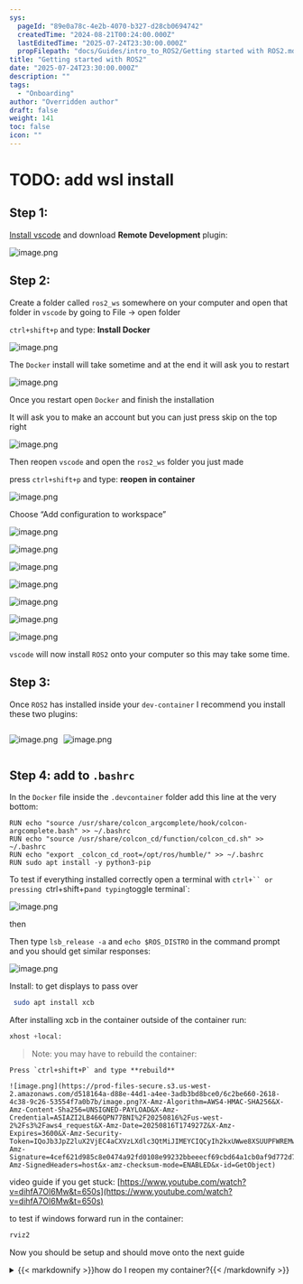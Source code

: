 ```yaml
---
sys:
  pageId: "89e0a78c-4e2b-4070-b327-d28cb0694742"
  createdTime: "2024-08-21T00:24:00.000Z"
  lastEditedTime: "2025-07-24T23:30:00.000Z"
  propFilepath: "docs/Guides/intro_to_ROS2/Getting started with ROS2.md"
title: "Getting started with ROS2"
date: "2025-07-24T23:30:00.000Z"
description: ""
tags:
  - "Onboarding"
author: "Overridden author"
draft: false
weight: 141
toc: false
icon: ""
---
```


# TODO: add wsl install

## Step 1:

[Install vscode](https://code.visualstudio.com/download) and download **Remote Development** plugin:

![image.png](https://prod-files-secure.s3.us-west-2.amazonaws.com/d518164a-d88e-44d1-a4ee-3adb3bd8bce0/efb52993-1881-4a40-b95e-6f020334f022/image.png?X-Amz-Algorithm=AWS4-HMAC-SHA256&X-Amz-Content-Sha256=UNSIGNED-PAYLOAD&X-Amz-Credential=ASIAZI2LB466XJ22VVFT%2F20250816%2Fus-west-2%2Fs3%2Faws4_request&X-Amz-Date=20250816T174924Z&X-Amz-Expires=3600&X-Amz-Security-Token=IQoJb3JpZ2luX2VjEC4aCXVzLXdlc3QtMiJIMEYCIQDl%2BsNARiVuVv6SMD7LIozxqFgdZ3ke9NBv1MTP3e%2FUxgIhAJop2gTTBmyibMK55CerQBt4t0yPMFFHY4HOH88YwZ%2BCKv8DCHcQABoMNjM3NDIzMTgzODA1IgyDWolRA9PdS9MuKKQq3APO61r%2F4mXlUVUVfgNO0bMCri1x0B6y2GCk5ya9jYTuY5rsRcVcOowHxJ41pOEasOhAOUshZ7a%2BcHmtErMYjmOxcjJns4II1C9EVlbR49ZxHA%2BbUFcX99yhIq%2Bxii22FWXTmnZ7yAUNhhIIVM6kDeByU%2Fh0fkYRkOR5keB8eMhE%2BXIBBmDQMgJXysY6hAiZj6xCRgNisR7R9YBaMPvhQNNKWJjU6jZhwrRxHXt3bDYklSyARQ99B3EGBjdcxz%2BQco0o%2BqpkcVS38nHgveolDVEgRZZEbcxcEjYqnDUYwnvV0cGelbIFxCkuOTxBwJvlRvmk3niGuw%2B9LtbHde50lSY5DSyUoy%2FL70w9ZiLv2dRUV89SWHetal9nhGRvGLm3MJPTJ9LYekt4j1zZXoYVuU0F51xCJK3DFtf3LF6lOuRNt%2FTzjXkntSMv9k9jqctYWAZb5i6b0Ai6%2ByQ%2ByP6ytioDYs6muhT5zJZXx7MzahuB7ZitKZLAi452316oA9ostB8yqMiknniSTcGymisTy4MYqyIxU0UiJ2ssgRTq74%2BIszS0tXmrvFUVwo9h1OeW6znNHSwyNFZAYHy0fSG6Cl5B96xzrYhFsin%2FI%2BJ9c3Ak7hftxmhKWRB9N8rg9zDulYLFBjqkARqd%2Fv5a9mVBBymAVltm4vYbzSEiWoKyiqlWuiM6rdwRyVcctVY8FWMPGGiV%2BnhA7ZuU1jOVJu9gmG2XIvGbC2W8yMjv1CdCUJlkfmT8PyfEcmt9hTW3qBEMdFTTGeRFEYydmqtqWtrnikWKbOt97V%2FyaY%2FjRi75gXnwkluH%2Bsof1ywtsvnsQbFt2NLtefKNDRfUITHJldfeLuTHj8ufLMbUfU2p&X-Amz-Signature=841d85687f4e855ebe5e29ca2a7d1621cff9e7d6bbc6a1e58214e846e1db0239&X-Amz-SignedHeaders=host&x-amz-checksum-mode=ENABLED&x-id=GetObject)

## Step 2:

Create a folder called `ros2_ws` somewhere on your computer and open that folder in `vscode` by going to File → open folder 

`ctrl+shift+p` and type: **Install Docker**

![image.png](https://prod-files-secure.s3.us-west-2.amazonaws.com/d518164a-d88e-44d1-a4ee-3adb3bd8bce0/2269dc0e-1cd5-47ff-bceb-c04ad9b2eab0/image.png?X-Amz-Algorithm=AWS4-HMAC-SHA256&X-Amz-Content-Sha256=UNSIGNED-PAYLOAD&X-Amz-Credential=ASIAZI2LB466XJ22VVFT%2F20250816%2Fus-west-2%2Fs3%2Faws4_request&X-Amz-Date=20250816T174924Z&X-Amz-Expires=3600&X-Amz-Security-Token=IQoJb3JpZ2luX2VjEC4aCXVzLXdlc3QtMiJIMEYCIQDl%2BsNARiVuVv6SMD7LIozxqFgdZ3ke9NBv1MTP3e%2FUxgIhAJop2gTTBmyibMK55CerQBt4t0yPMFFHY4HOH88YwZ%2BCKv8DCHcQABoMNjM3NDIzMTgzODA1IgyDWolRA9PdS9MuKKQq3APO61r%2F4mXlUVUVfgNO0bMCri1x0B6y2GCk5ya9jYTuY5rsRcVcOowHxJ41pOEasOhAOUshZ7a%2BcHmtErMYjmOxcjJns4II1C9EVlbR49ZxHA%2BbUFcX99yhIq%2Bxii22FWXTmnZ7yAUNhhIIVM6kDeByU%2Fh0fkYRkOR5keB8eMhE%2BXIBBmDQMgJXysY6hAiZj6xCRgNisR7R9YBaMPvhQNNKWJjU6jZhwrRxHXt3bDYklSyARQ99B3EGBjdcxz%2BQco0o%2BqpkcVS38nHgveolDVEgRZZEbcxcEjYqnDUYwnvV0cGelbIFxCkuOTxBwJvlRvmk3niGuw%2B9LtbHde50lSY5DSyUoy%2FL70w9ZiLv2dRUV89SWHetal9nhGRvGLm3MJPTJ9LYekt4j1zZXoYVuU0F51xCJK3DFtf3LF6lOuRNt%2FTzjXkntSMv9k9jqctYWAZb5i6b0Ai6%2ByQ%2ByP6ytioDYs6muhT5zJZXx7MzahuB7ZitKZLAi452316oA9ostB8yqMiknniSTcGymisTy4MYqyIxU0UiJ2ssgRTq74%2BIszS0tXmrvFUVwo9h1OeW6znNHSwyNFZAYHy0fSG6Cl5B96xzrYhFsin%2FI%2BJ9c3Ak7hftxmhKWRB9N8rg9zDulYLFBjqkARqd%2Fv5a9mVBBymAVltm4vYbzSEiWoKyiqlWuiM6rdwRyVcctVY8FWMPGGiV%2BnhA7ZuU1jOVJu9gmG2XIvGbC2W8yMjv1CdCUJlkfmT8PyfEcmt9hTW3qBEMdFTTGeRFEYydmqtqWtrnikWKbOt97V%2FyaY%2FjRi75gXnwkluH%2Bsof1ywtsvnsQbFt2NLtefKNDRfUITHJldfeLuTHj8ufLMbUfU2p&X-Amz-Signature=2a721aea8a38fd6b8530426b03eb0d3f0d43efa177abbcb097b8b57ed88389ea&X-Amz-SignedHeaders=host&x-amz-checksum-mode=ENABLED&x-id=GetObject)

The `Docker` install will take sometime and at the end it will ask you to restart

![image.png](https://prod-files-secure.s3.us-west-2.amazonaws.com/d518164a-d88e-44d1-a4ee-3adb3bd8bce0/ed233f78-be33-4b1f-b89c-9c346c0e961e/image.png?X-Amz-Algorithm=AWS4-HMAC-SHA256&X-Amz-Content-Sha256=UNSIGNED-PAYLOAD&X-Amz-Credential=ASIAZI2LB466XJ22VVFT%2F20250816%2Fus-west-2%2Fs3%2Faws4_request&X-Amz-Date=20250816T174924Z&X-Amz-Expires=3600&X-Amz-Security-Token=IQoJb3JpZ2luX2VjEC4aCXVzLXdlc3QtMiJIMEYCIQDl%2BsNARiVuVv6SMD7LIozxqFgdZ3ke9NBv1MTP3e%2FUxgIhAJop2gTTBmyibMK55CerQBt4t0yPMFFHY4HOH88YwZ%2BCKv8DCHcQABoMNjM3NDIzMTgzODA1IgyDWolRA9PdS9MuKKQq3APO61r%2F4mXlUVUVfgNO0bMCri1x0B6y2GCk5ya9jYTuY5rsRcVcOowHxJ41pOEasOhAOUshZ7a%2BcHmtErMYjmOxcjJns4II1C9EVlbR49ZxHA%2BbUFcX99yhIq%2Bxii22FWXTmnZ7yAUNhhIIVM6kDeByU%2Fh0fkYRkOR5keB8eMhE%2BXIBBmDQMgJXysY6hAiZj6xCRgNisR7R9YBaMPvhQNNKWJjU6jZhwrRxHXt3bDYklSyARQ99B3EGBjdcxz%2BQco0o%2BqpkcVS38nHgveolDVEgRZZEbcxcEjYqnDUYwnvV0cGelbIFxCkuOTxBwJvlRvmk3niGuw%2B9LtbHde50lSY5DSyUoy%2FL70w9ZiLv2dRUV89SWHetal9nhGRvGLm3MJPTJ9LYekt4j1zZXoYVuU0F51xCJK3DFtf3LF6lOuRNt%2FTzjXkntSMv9k9jqctYWAZb5i6b0Ai6%2ByQ%2ByP6ytioDYs6muhT5zJZXx7MzahuB7ZitKZLAi452316oA9ostB8yqMiknniSTcGymisTy4MYqyIxU0UiJ2ssgRTq74%2BIszS0tXmrvFUVwo9h1OeW6znNHSwyNFZAYHy0fSG6Cl5B96xzrYhFsin%2FI%2BJ9c3Ak7hftxmhKWRB9N8rg9zDulYLFBjqkARqd%2Fv5a9mVBBymAVltm4vYbzSEiWoKyiqlWuiM6rdwRyVcctVY8FWMPGGiV%2BnhA7ZuU1jOVJu9gmG2XIvGbC2W8yMjv1CdCUJlkfmT8PyfEcmt9hTW3qBEMdFTTGeRFEYydmqtqWtrnikWKbOt97V%2FyaY%2FjRi75gXnwkluH%2Bsof1ywtsvnsQbFt2NLtefKNDRfUITHJldfeLuTHj8ufLMbUfU2p&X-Amz-Signature=752697e1de15c1065f45323f1b377b1d71d7d58e6c35820871d69b4524fe4738&X-Amz-SignedHeaders=host&x-amz-checksum-mode=ENABLED&x-id=GetObject)

Once you restart open `Docker` and finish the installation

It will ask you to make an account but you can just press skip on the top right

![image.png](https://prod-files-secure.s3.us-west-2.amazonaws.com/d518164a-d88e-44d1-a4ee-3adb3bd8bce0/21010ad9-1659-4fd9-9f59-9932a09b2a3d/image.png?X-Amz-Algorithm=AWS4-HMAC-SHA256&X-Amz-Content-Sha256=UNSIGNED-PAYLOAD&X-Amz-Credential=ASIAZI2LB466XJ22VVFT%2F20250816%2Fus-west-2%2Fs3%2Faws4_request&X-Amz-Date=20250816T174924Z&X-Amz-Expires=3600&X-Amz-Security-Token=IQoJb3JpZ2luX2VjEC4aCXVzLXdlc3QtMiJIMEYCIQDl%2BsNARiVuVv6SMD7LIozxqFgdZ3ke9NBv1MTP3e%2FUxgIhAJop2gTTBmyibMK55CerQBt4t0yPMFFHY4HOH88YwZ%2BCKv8DCHcQABoMNjM3NDIzMTgzODA1IgyDWolRA9PdS9MuKKQq3APO61r%2F4mXlUVUVfgNO0bMCri1x0B6y2GCk5ya9jYTuY5rsRcVcOowHxJ41pOEasOhAOUshZ7a%2BcHmtErMYjmOxcjJns4II1C9EVlbR49ZxHA%2BbUFcX99yhIq%2Bxii22FWXTmnZ7yAUNhhIIVM6kDeByU%2Fh0fkYRkOR5keB8eMhE%2BXIBBmDQMgJXysY6hAiZj6xCRgNisR7R9YBaMPvhQNNKWJjU6jZhwrRxHXt3bDYklSyARQ99B3EGBjdcxz%2BQco0o%2BqpkcVS38nHgveolDVEgRZZEbcxcEjYqnDUYwnvV0cGelbIFxCkuOTxBwJvlRvmk3niGuw%2B9LtbHde50lSY5DSyUoy%2FL70w9ZiLv2dRUV89SWHetal9nhGRvGLm3MJPTJ9LYekt4j1zZXoYVuU0F51xCJK3DFtf3LF6lOuRNt%2FTzjXkntSMv9k9jqctYWAZb5i6b0Ai6%2ByQ%2ByP6ytioDYs6muhT5zJZXx7MzahuB7ZitKZLAi452316oA9ostB8yqMiknniSTcGymisTy4MYqyIxU0UiJ2ssgRTq74%2BIszS0tXmrvFUVwo9h1OeW6znNHSwyNFZAYHy0fSG6Cl5B96xzrYhFsin%2FI%2BJ9c3Ak7hftxmhKWRB9N8rg9zDulYLFBjqkARqd%2Fv5a9mVBBymAVltm4vYbzSEiWoKyiqlWuiM6rdwRyVcctVY8FWMPGGiV%2BnhA7ZuU1jOVJu9gmG2XIvGbC2W8yMjv1CdCUJlkfmT8PyfEcmt9hTW3qBEMdFTTGeRFEYydmqtqWtrnikWKbOt97V%2FyaY%2FjRi75gXnwkluH%2Bsof1ywtsvnsQbFt2NLtefKNDRfUITHJldfeLuTHj8ufLMbUfU2p&X-Amz-Signature=e879ed11b94fde2ab97662bb02e0bc08e8ff73e2ac113e0cfbedc8eaa7c11046&X-Amz-SignedHeaders=host&x-amz-checksum-mode=ENABLED&x-id=GetObject)

Then reopen `vscode` and open the `ros2_ws` folder you just made

press `ctrl+shift+p` and type: **reopen in container**

![image.png](https://prod-files-secure.s3.us-west-2.amazonaws.com/d518164a-d88e-44d1-a4ee-3adb3bd8bce0/4e93b8c2-41ad-488c-8095-c74205196118/image.png?X-Amz-Algorithm=AWS4-HMAC-SHA256&X-Amz-Content-Sha256=UNSIGNED-PAYLOAD&X-Amz-Credential=ASIAZI2LB466XJ22VVFT%2F20250816%2Fus-west-2%2Fs3%2Faws4_request&X-Amz-Date=20250816T174924Z&X-Amz-Expires=3600&X-Amz-Security-Token=IQoJb3JpZ2luX2VjEC4aCXVzLXdlc3QtMiJIMEYCIQDl%2BsNARiVuVv6SMD7LIozxqFgdZ3ke9NBv1MTP3e%2FUxgIhAJop2gTTBmyibMK55CerQBt4t0yPMFFHY4HOH88YwZ%2BCKv8DCHcQABoMNjM3NDIzMTgzODA1IgyDWolRA9PdS9MuKKQq3APO61r%2F4mXlUVUVfgNO0bMCri1x0B6y2GCk5ya9jYTuY5rsRcVcOowHxJ41pOEasOhAOUshZ7a%2BcHmtErMYjmOxcjJns4II1C9EVlbR49ZxHA%2BbUFcX99yhIq%2Bxii22FWXTmnZ7yAUNhhIIVM6kDeByU%2Fh0fkYRkOR5keB8eMhE%2BXIBBmDQMgJXysY6hAiZj6xCRgNisR7R9YBaMPvhQNNKWJjU6jZhwrRxHXt3bDYklSyARQ99B3EGBjdcxz%2BQco0o%2BqpkcVS38nHgveolDVEgRZZEbcxcEjYqnDUYwnvV0cGelbIFxCkuOTxBwJvlRvmk3niGuw%2B9LtbHde50lSY5DSyUoy%2FL70w9ZiLv2dRUV89SWHetal9nhGRvGLm3MJPTJ9LYekt4j1zZXoYVuU0F51xCJK3DFtf3LF6lOuRNt%2FTzjXkntSMv9k9jqctYWAZb5i6b0Ai6%2ByQ%2ByP6ytioDYs6muhT5zJZXx7MzahuB7ZitKZLAi452316oA9ostB8yqMiknniSTcGymisTy4MYqyIxU0UiJ2ssgRTq74%2BIszS0tXmrvFUVwo9h1OeW6znNHSwyNFZAYHy0fSG6Cl5B96xzrYhFsin%2FI%2BJ9c3Ak7hftxmhKWRB9N8rg9zDulYLFBjqkARqd%2Fv5a9mVBBymAVltm4vYbzSEiWoKyiqlWuiM6rdwRyVcctVY8FWMPGGiV%2BnhA7ZuU1jOVJu9gmG2XIvGbC2W8yMjv1CdCUJlkfmT8PyfEcmt9hTW3qBEMdFTTGeRFEYydmqtqWtrnikWKbOt97V%2FyaY%2FjRi75gXnwkluH%2Bsof1ywtsvnsQbFt2NLtefKNDRfUITHJldfeLuTHj8ufLMbUfU2p&X-Amz-Signature=41cade10fa6311dfeeeefcad3b623f015f88c196be11644ab51bc7b8d3cabe2f&X-Amz-SignedHeaders=host&x-amz-checksum-mode=ENABLED&x-id=GetObject)

Choose “Add configuration to workspace”

![image.png](https://prod-files-secure.s3.us-west-2.amazonaws.com/d518164a-d88e-44d1-a4ee-3adb3bd8bce0/9560b282-5060-4989-ba37-97e7b2c22476/image.png?X-Amz-Algorithm=AWS4-HMAC-SHA256&X-Amz-Content-Sha256=UNSIGNED-PAYLOAD&X-Amz-Credential=ASIAZI2LB466XJ22VVFT%2F20250816%2Fus-west-2%2Fs3%2Faws4_request&X-Amz-Date=20250816T174924Z&X-Amz-Expires=3600&X-Amz-Security-Token=IQoJb3JpZ2luX2VjEC4aCXVzLXdlc3QtMiJIMEYCIQDl%2BsNARiVuVv6SMD7LIozxqFgdZ3ke9NBv1MTP3e%2FUxgIhAJop2gTTBmyibMK55CerQBt4t0yPMFFHY4HOH88YwZ%2BCKv8DCHcQABoMNjM3NDIzMTgzODA1IgyDWolRA9PdS9MuKKQq3APO61r%2F4mXlUVUVfgNO0bMCri1x0B6y2GCk5ya9jYTuY5rsRcVcOowHxJ41pOEasOhAOUshZ7a%2BcHmtErMYjmOxcjJns4II1C9EVlbR49ZxHA%2BbUFcX99yhIq%2Bxii22FWXTmnZ7yAUNhhIIVM6kDeByU%2Fh0fkYRkOR5keB8eMhE%2BXIBBmDQMgJXysY6hAiZj6xCRgNisR7R9YBaMPvhQNNKWJjU6jZhwrRxHXt3bDYklSyARQ99B3EGBjdcxz%2BQco0o%2BqpkcVS38nHgveolDVEgRZZEbcxcEjYqnDUYwnvV0cGelbIFxCkuOTxBwJvlRvmk3niGuw%2B9LtbHde50lSY5DSyUoy%2FL70w9ZiLv2dRUV89SWHetal9nhGRvGLm3MJPTJ9LYekt4j1zZXoYVuU0F51xCJK3DFtf3LF6lOuRNt%2FTzjXkntSMv9k9jqctYWAZb5i6b0Ai6%2ByQ%2ByP6ytioDYs6muhT5zJZXx7MzahuB7ZitKZLAi452316oA9ostB8yqMiknniSTcGymisTy4MYqyIxU0UiJ2ssgRTq74%2BIszS0tXmrvFUVwo9h1OeW6znNHSwyNFZAYHy0fSG6Cl5B96xzrYhFsin%2FI%2BJ9c3Ak7hftxmhKWRB9N8rg9zDulYLFBjqkARqd%2Fv5a9mVBBymAVltm4vYbzSEiWoKyiqlWuiM6rdwRyVcctVY8FWMPGGiV%2BnhA7ZuU1jOVJu9gmG2XIvGbC2W8yMjv1CdCUJlkfmT8PyfEcmt9hTW3qBEMdFTTGeRFEYydmqtqWtrnikWKbOt97V%2FyaY%2FjRi75gXnwkluH%2Bsof1ywtsvnsQbFt2NLtefKNDRfUITHJldfeLuTHj8ufLMbUfU2p&X-Amz-Signature=51a356704608444b87318ac2d4b84dbf4629e3cf9cac5bca5d1945bac5c35836&X-Amz-SignedHeaders=host&x-amz-checksum-mode=ENABLED&x-id=GetObject)

![image.png](https://prod-files-secure.s3.us-west-2.amazonaws.com/d518164a-d88e-44d1-a4ee-3adb3bd8bce0/2ee63f81-886b-48e8-a553-dc6e5eac99e4/image.png?X-Amz-Algorithm=AWS4-HMAC-SHA256&X-Amz-Content-Sha256=UNSIGNED-PAYLOAD&X-Amz-Credential=ASIAZI2LB466XJ22VVFT%2F20250816%2Fus-west-2%2Fs3%2Faws4_request&X-Amz-Date=20250816T174924Z&X-Amz-Expires=3600&X-Amz-Security-Token=IQoJb3JpZ2luX2VjEC4aCXVzLXdlc3QtMiJIMEYCIQDl%2BsNARiVuVv6SMD7LIozxqFgdZ3ke9NBv1MTP3e%2FUxgIhAJop2gTTBmyibMK55CerQBt4t0yPMFFHY4HOH88YwZ%2BCKv8DCHcQABoMNjM3NDIzMTgzODA1IgyDWolRA9PdS9MuKKQq3APO61r%2F4mXlUVUVfgNO0bMCri1x0B6y2GCk5ya9jYTuY5rsRcVcOowHxJ41pOEasOhAOUshZ7a%2BcHmtErMYjmOxcjJns4II1C9EVlbR49ZxHA%2BbUFcX99yhIq%2Bxii22FWXTmnZ7yAUNhhIIVM6kDeByU%2Fh0fkYRkOR5keB8eMhE%2BXIBBmDQMgJXysY6hAiZj6xCRgNisR7R9YBaMPvhQNNKWJjU6jZhwrRxHXt3bDYklSyARQ99B3EGBjdcxz%2BQco0o%2BqpkcVS38nHgveolDVEgRZZEbcxcEjYqnDUYwnvV0cGelbIFxCkuOTxBwJvlRvmk3niGuw%2B9LtbHde50lSY5DSyUoy%2FL70w9ZiLv2dRUV89SWHetal9nhGRvGLm3MJPTJ9LYekt4j1zZXoYVuU0F51xCJK3DFtf3LF6lOuRNt%2FTzjXkntSMv9k9jqctYWAZb5i6b0Ai6%2ByQ%2ByP6ytioDYs6muhT5zJZXx7MzahuB7ZitKZLAi452316oA9ostB8yqMiknniSTcGymisTy4MYqyIxU0UiJ2ssgRTq74%2BIszS0tXmrvFUVwo9h1OeW6znNHSwyNFZAYHy0fSG6Cl5B96xzrYhFsin%2FI%2BJ9c3Ak7hftxmhKWRB9N8rg9zDulYLFBjqkARqd%2Fv5a9mVBBymAVltm4vYbzSEiWoKyiqlWuiM6rdwRyVcctVY8FWMPGGiV%2BnhA7ZuU1jOVJu9gmG2XIvGbC2W8yMjv1CdCUJlkfmT8PyfEcmt9hTW3qBEMdFTTGeRFEYydmqtqWtrnikWKbOt97V%2FyaY%2FjRi75gXnwkluH%2Bsof1ywtsvnsQbFt2NLtefKNDRfUITHJldfeLuTHj8ufLMbUfU2p&X-Amz-Signature=4c641ca8bf5879943033d259d55492c22ed8fd3246835151ff8f523ab4491bc5&X-Amz-SignedHeaders=host&x-amz-checksum-mode=ENABLED&x-id=GetObject)

![image.png](https://prod-files-secure.s3.us-west-2.amazonaws.com/d518164a-d88e-44d1-a4ee-3adb3bd8bce0/e0fd626c-c8b6-4b2c-95d1-fa4c26514504/image.png?X-Amz-Algorithm=AWS4-HMAC-SHA256&X-Amz-Content-Sha256=UNSIGNED-PAYLOAD&X-Amz-Credential=ASIAZI2LB466XJ22VVFT%2F20250816%2Fus-west-2%2Fs3%2Faws4_request&X-Amz-Date=20250816T174924Z&X-Amz-Expires=3600&X-Amz-Security-Token=IQoJb3JpZ2luX2VjEC4aCXVzLXdlc3QtMiJIMEYCIQDl%2BsNARiVuVv6SMD7LIozxqFgdZ3ke9NBv1MTP3e%2FUxgIhAJop2gTTBmyibMK55CerQBt4t0yPMFFHY4HOH88YwZ%2BCKv8DCHcQABoMNjM3NDIzMTgzODA1IgyDWolRA9PdS9MuKKQq3APO61r%2F4mXlUVUVfgNO0bMCri1x0B6y2GCk5ya9jYTuY5rsRcVcOowHxJ41pOEasOhAOUshZ7a%2BcHmtErMYjmOxcjJns4II1C9EVlbR49ZxHA%2BbUFcX99yhIq%2Bxii22FWXTmnZ7yAUNhhIIVM6kDeByU%2Fh0fkYRkOR5keB8eMhE%2BXIBBmDQMgJXysY6hAiZj6xCRgNisR7R9YBaMPvhQNNKWJjU6jZhwrRxHXt3bDYklSyARQ99B3EGBjdcxz%2BQco0o%2BqpkcVS38nHgveolDVEgRZZEbcxcEjYqnDUYwnvV0cGelbIFxCkuOTxBwJvlRvmk3niGuw%2B9LtbHde50lSY5DSyUoy%2FL70w9ZiLv2dRUV89SWHetal9nhGRvGLm3MJPTJ9LYekt4j1zZXoYVuU0F51xCJK3DFtf3LF6lOuRNt%2FTzjXkntSMv9k9jqctYWAZb5i6b0Ai6%2ByQ%2ByP6ytioDYs6muhT5zJZXx7MzahuB7ZitKZLAi452316oA9ostB8yqMiknniSTcGymisTy4MYqyIxU0UiJ2ssgRTq74%2BIszS0tXmrvFUVwo9h1OeW6znNHSwyNFZAYHy0fSG6Cl5B96xzrYhFsin%2FI%2BJ9c3Ak7hftxmhKWRB9N8rg9zDulYLFBjqkARqd%2Fv5a9mVBBymAVltm4vYbzSEiWoKyiqlWuiM6rdwRyVcctVY8FWMPGGiV%2BnhA7ZuU1jOVJu9gmG2XIvGbC2W8yMjv1CdCUJlkfmT8PyfEcmt9hTW3qBEMdFTTGeRFEYydmqtqWtrnikWKbOt97V%2FyaY%2FjRi75gXnwkluH%2Bsof1ywtsvnsQbFt2NLtefKNDRfUITHJldfeLuTHj8ufLMbUfU2p&X-Amz-Signature=8f2a589b699f89272c2dd4ec76627b060139dd0d955158e082248d9a06f37f20&X-Amz-SignedHeaders=host&x-amz-checksum-mode=ENABLED&x-id=GetObject)

![image.png](https://prod-files-secure.s3.us-west-2.amazonaws.com/d518164a-d88e-44d1-a4ee-3adb3bd8bce0/a2e13f50-d2ab-4719-a4c2-7ced634bfc9d/image.png?X-Amz-Algorithm=AWS4-HMAC-SHA256&X-Amz-Content-Sha256=UNSIGNED-PAYLOAD&X-Amz-Credential=ASIAZI2LB466XJ22VVFT%2F20250816%2Fus-west-2%2Fs3%2Faws4_request&X-Amz-Date=20250816T174924Z&X-Amz-Expires=3600&X-Amz-Security-Token=IQoJb3JpZ2luX2VjEC4aCXVzLXdlc3QtMiJIMEYCIQDl%2BsNARiVuVv6SMD7LIozxqFgdZ3ke9NBv1MTP3e%2FUxgIhAJop2gTTBmyibMK55CerQBt4t0yPMFFHY4HOH88YwZ%2BCKv8DCHcQABoMNjM3NDIzMTgzODA1IgyDWolRA9PdS9MuKKQq3APO61r%2F4mXlUVUVfgNO0bMCri1x0B6y2GCk5ya9jYTuY5rsRcVcOowHxJ41pOEasOhAOUshZ7a%2BcHmtErMYjmOxcjJns4II1C9EVlbR49ZxHA%2BbUFcX99yhIq%2Bxii22FWXTmnZ7yAUNhhIIVM6kDeByU%2Fh0fkYRkOR5keB8eMhE%2BXIBBmDQMgJXysY6hAiZj6xCRgNisR7R9YBaMPvhQNNKWJjU6jZhwrRxHXt3bDYklSyARQ99B3EGBjdcxz%2BQco0o%2BqpkcVS38nHgveolDVEgRZZEbcxcEjYqnDUYwnvV0cGelbIFxCkuOTxBwJvlRvmk3niGuw%2B9LtbHde50lSY5DSyUoy%2FL70w9ZiLv2dRUV89SWHetal9nhGRvGLm3MJPTJ9LYekt4j1zZXoYVuU0F51xCJK3DFtf3LF6lOuRNt%2FTzjXkntSMv9k9jqctYWAZb5i6b0Ai6%2ByQ%2ByP6ytioDYs6muhT5zJZXx7MzahuB7ZitKZLAi452316oA9ostB8yqMiknniSTcGymisTy4MYqyIxU0UiJ2ssgRTq74%2BIszS0tXmrvFUVwo9h1OeW6znNHSwyNFZAYHy0fSG6Cl5B96xzrYhFsin%2FI%2BJ9c3Ak7hftxmhKWRB9N8rg9zDulYLFBjqkARqd%2Fv5a9mVBBymAVltm4vYbzSEiWoKyiqlWuiM6rdwRyVcctVY8FWMPGGiV%2BnhA7ZuU1jOVJu9gmG2XIvGbC2W8yMjv1CdCUJlkfmT8PyfEcmt9hTW3qBEMdFTTGeRFEYydmqtqWtrnikWKbOt97V%2FyaY%2FjRi75gXnwkluH%2Bsof1ywtsvnsQbFt2NLtefKNDRfUITHJldfeLuTHj8ufLMbUfU2p&X-Amz-Signature=685f84d83160590b1903871fa566427efbf22f04a451ee30b559ed2753440290&X-Amz-SignedHeaders=host&x-amz-checksum-mode=ENABLED&x-id=GetObject)

![image.png](https://prod-files-secure.s3.us-west-2.amazonaws.com/d518164a-d88e-44d1-a4ee-3adb3bd8bce0/6cc478ad-aaba-4bf7-9fcc-403277ab896c/image.png?X-Amz-Algorithm=AWS4-HMAC-SHA256&X-Amz-Content-Sha256=UNSIGNED-PAYLOAD&X-Amz-Credential=ASIAZI2LB466XJ22VVFT%2F20250816%2Fus-west-2%2Fs3%2Faws4_request&X-Amz-Date=20250816T174924Z&X-Amz-Expires=3600&X-Amz-Security-Token=IQoJb3JpZ2luX2VjEC4aCXVzLXdlc3QtMiJIMEYCIQDl%2BsNARiVuVv6SMD7LIozxqFgdZ3ke9NBv1MTP3e%2FUxgIhAJop2gTTBmyibMK55CerQBt4t0yPMFFHY4HOH88YwZ%2BCKv8DCHcQABoMNjM3NDIzMTgzODA1IgyDWolRA9PdS9MuKKQq3APO61r%2F4mXlUVUVfgNO0bMCri1x0B6y2GCk5ya9jYTuY5rsRcVcOowHxJ41pOEasOhAOUshZ7a%2BcHmtErMYjmOxcjJns4II1C9EVlbR49ZxHA%2BbUFcX99yhIq%2Bxii22FWXTmnZ7yAUNhhIIVM6kDeByU%2Fh0fkYRkOR5keB8eMhE%2BXIBBmDQMgJXysY6hAiZj6xCRgNisR7R9YBaMPvhQNNKWJjU6jZhwrRxHXt3bDYklSyARQ99B3EGBjdcxz%2BQco0o%2BqpkcVS38nHgveolDVEgRZZEbcxcEjYqnDUYwnvV0cGelbIFxCkuOTxBwJvlRvmk3niGuw%2B9LtbHde50lSY5DSyUoy%2FL70w9ZiLv2dRUV89SWHetal9nhGRvGLm3MJPTJ9LYekt4j1zZXoYVuU0F51xCJK3DFtf3LF6lOuRNt%2FTzjXkntSMv9k9jqctYWAZb5i6b0Ai6%2ByQ%2ByP6ytioDYs6muhT5zJZXx7MzahuB7ZitKZLAi452316oA9ostB8yqMiknniSTcGymisTy4MYqyIxU0UiJ2ssgRTq74%2BIszS0tXmrvFUVwo9h1OeW6znNHSwyNFZAYHy0fSG6Cl5B96xzrYhFsin%2FI%2BJ9c3Ak7hftxmhKWRB9N8rg9zDulYLFBjqkARqd%2Fv5a9mVBBymAVltm4vYbzSEiWoKyiqlWuiM6rdwRyVcctVY8FWMPGGiV%2BnhA7ZuU1jOVJu9gmG2XIvGbC2W8yMjv1CdCUJlkfmT8PyfEcmt9hTW3qBEMdFTTGeRFEYydmqtqWtrnikWKbOt97V%2FyaY%2FjRi75gXnwkluH%2Bsof1ywtsvnsQbFt2NLtefKNDRfUITHJldfeLuTHj8ufLMbUfU2p&X-Amz-Signature=eb68bf13900cfde3655ed0e73b196f86b72d5fd91b8c078c4b377b8adaab6b12&X-Amz-SignedHeaders=host&x-amz-checksum-mode=ENABLED&x-id=GetObject)

![image.png](https://prod-files-secure.s3.us-west-2.amazonaws.com/d518164a-d88e-44d1-a4ee-3adb3bd8bce0/53255b28-f75e-430f-b9e3-c0ac8577e42b/image.png?X-Amz-Algorithm=AWS4-HMAC-SHA256&X-Amz-Content-Sha256=UNSIGNED-PAYLOAD&X-Amz-Credential=ASIAZI2LB466XJ22VVFT%2F20250816%2Fus-west-2%2Fs3%2Faws4_request&X-Amz-Date=20250816T174924Z&X-Amz-Expires=3600&X-Amz-Security-Token=IQoJb3JpZ2luX2VjEC4aCXVzLXdlc3QtMiJIMEYCIQDl%2BsNARiVuVv6SMD7LIozxqFgdZ3ke9NBv1MTP3e%2FUxgIhAJop2gTTBmyibMK55CerQBt4t0yPMFFHY4HOH88YwZ%2BCKv8DCHcQABoMNjM3NDIzMTgzODA1IgyDWolRA9PdS9MuKKQq3APO61r%2F4mXlUVUVfgNO0bMCri1x0B6y2GCk5ya9jYTuY5rsRcVcOowHxJ41pOEasOhAOUshZ7a%2BcHmtErMYjmOxcjJns4II1C9EVlbR49ZxHA%2BbUFcX99yhIq%2Bxii22FWXTmnZ7yAUNhhIIVM6kDeByU%2Fh0fkYRkOR5keB8eMhE%2BXIBBmDQMgJXysY6hAiZj6xCRgNisR7R9YBaMPvhQNNKWJjU6jZhwrRxHXt3bDYklSyARQ99B3EGBjdcxz%2BQco0o%2BqpkcVS38nHgveolDVEgRZZEbcxcEjYqnDUYwnvV0cGelbIFxCkuOTxBwJvlRvmk3niGuw%2B9LtbHde50lSY5DSyUoy%2FL70w9ZiLv2dRUV89SWHetal9nhGRvGLm3MJPTJ9LYekt4j1zZXoYVuU0F51xCJK3DFtf3LF6lOuRNt%2FTzjXkntSMv9k9jqctYWAZb5i6b0Ai6%2ByQ%2ByP6ytioDYs6muhT5zJZXx7MzahuB7ZitKZLAi452316oA9ostB8yqMiknniSTcGymisTy4MYqyIxU0UiJ2ssgRTq74%2BIszS0tXmrvFUVwo9h1OeW6znNHSwyNFZAYHy0fSG6Cl5B96xzrYhFsin%2FI%2BJ9c3Ak7hftxmhKWRB9N8rg9zDulYLFBjqkARqd%2Fv5a9mVBBymAVltm4vYbzSEiWoKyiqlWuiM6rdwRyVcctVY8FWMPGGiV%2BnhA7ZuU1jOVJu9gmG2XIvGbC2W8yMjv1CdCUJlkfmT8PyfEcmt9hTW3qBEMdFTTGeRFEYydmqtqWtrnikWKbOt97V%2FyaY%2FjRi75gXnwkluH%2Bsof1ywtsvnsQbFt2NLtefKNDRfUITHJldfeLuTHj8ufLMbUfU2p&X-Amz-Signature=3d144218ecc2d9845cbd25bd79b851f967b3f776ff9f4fd851b07764727b42c9&X-Amz-SignedHeaders=host&x-amz-checksum-mode=ENABLED&x-id=GetObject)

![image.png](https://prod-files-secure.s3.us-west-2.amazonaws.com/d518164a-d88e-44d1-a4ee-3adb3bd8bce0/7c562767-5af9-4ffb-97d1-327bcdf4ee00/image.png?X-Amz-Algorithm=AWS4-HMAC-SHA256&X-Amz-Content-Sha256=UNSIGNED-PAYLOAD&X-Amz-Credential=ASIAZI2LB466XJ22VVFT%2F20250816%2Fus-west-2%2Fs3%2Faws4_request&X-Amz-Date=20250816T174924Z&X-Amz-Expires=3600&X-Amz-Security-Token=IQoJb3JpZ2luX2VjEC4aCXVzLXdlc3QtMiJIMEYCIQDl%2BsNARiVuVv6SMD7LIozxqFgdZ3ke9NBv1MTP3e%2FUxgIhAJop2gTTBmyibMK55CerQBt4t0yPMFFHY4HOH88YwZ%2BCKv8DCHcQABoMNjM3NDIzMTgzODA1IgyDWolRA9PdS9MuKKQq3APO61r%2F4mXlUVUVfgNO0bMCri1x0B6y2GCk5ya9jYTuY5rsRcVcOowHxJ41pOEasOhAOUshZ7a%2BcHmtErMYjmOxcjJns4II1C9EVlbR49ZxHA%2BbUFcX99yhIq%2Bxii22FWXTmnZ7yAUNhhIIVM6kDeByU%2Fh0fkYRkOR5keB8eMhE%2BXIBBmDQMgJXysY6hAiZj6xCRgNisR7R9YBaMPvhQNNKWJjU6jZhwrRxHXt3bDYklSyARQ99B3EGBjdcxz%2BQco0o%2BqpkcVS38nHgveolDVEgRZZEbcxcEjYqnDUYwnvV0cGelbIFxCkuOTxBwJvlRvmk3niGuw%2B9LtbHde50lSY5DSyUoy%2FL70w9ZiLv2dRUV89SWHetal9nhGRvGLm3MJPTJ9LYekt4j1zZXoYVuU0F51xCJK3DFtf3LF6lOuRNt%2FTzjXkntSMv9k9jqctYWAZb5i6b0Ai6%2ByQ%2ByP6ytioDYs6muhT5zJZXx7MzahuB7ZitKZLAi452316oA9ostB8yqMiknniSTcGymisTy4MYqyIxU0UiJ2ssgRTq74%2BIszS0tXmrvFUVwo9h1OeW6znNHSwyNFZAYHy0fSG6Cl5B96xzrYhFsin%2FI%2BJ9c3Ak7hftxmhKWRB9N8rg9zDulYLFBjqkARqd%2Fv5a9mVBBymAVltm4vYbzSEiWoKyiqlWuiM6rdwRyVcctVY8FWMPGGiV%2BnhA7ZuU1jOVJu9gmG2XIvGbC2W8yMjv1CdCUJlkfmT8PyfEcmt9hTW3qBEMdFTTGeRFEYydmqtqWtrnikWKbOt97V%2FyaY%2FjRi75gXnwkluH%2Bsof1ywtsvnsQbFt2NLtefKNDRfUITHJldfeLuTHj8ufLMbUfU2p&X-Amz-Signature=9b9f6b86bbba8b3845286dbb71bdf7b3abdfcdabab3c972b521a9f69bf5574a1&X-Amz-SignedHeaders=host&x-amz-checksum-mode=ENABLED&x-id=GetObject)

`vscode` will now install `ROS2` onto your computer so this may take some time.

## Step 3:

Once `ROS2` has installed inside your `dev-container` I recommend you install these two plugins:

<div style="display: flex;flex-direction: row; column-gap:10px; justify-content: left;">
<div>

![image.png](https://prod-files-secure.s3.us-west-2.amazonaws.com/d518164a-d88e-44d1-a4ee-3adb3bd8bce0/3fc3d550-5a54-4ba1-ba6b-faa01cdb7369/image.png?X-Amz-Algorithm=AWS4-HMAC-SHA256&X-Amz-Content-Sha256=UNSIGNED-PAYLOAD&X-Amz-Credential=ASIAZI2LB466WHR2RF47%2F20250816%2Fus-west-2%2Fs3%2Faws4_request&X-Amz-Date=20250816T174927Z&X-Amz-Expires=3600&X-Amz-Security-Token=IQoJb3JpZ2luX2VjEC4aCXVzLXdlc3QtMiJHMEUCIAi2FEYr3OyjL1%2F3nY9LdznzdE%2FejAvGtS3tI1qwMPoBAiEArmSU71SCJlb4CN0OV9Mplttl%2FoPQNap0pu1ZUNLnT%2BIq%2FwMIdxAAGgw2Mzc0MjMxODM4MDUiDFUJSm4loV0V%2FwwvgCrcA6nV8B2L1LF5B9dK%2BOC2wQmrG%2B21EUWIQjaYb65v9TWk9fggYF1AI8wYrW66bBoNrx1ptDZthQEbwwm55LUO62T3DQ3ALIQdkzGhtwzc17eW7IIieMomjY8IxjG05Ky7f8ER8dLRUsH%2BsZIB09CfSaf%2B31ESrGMgdOXk055wzb0WPYwfrtGc1ukcRNrzkkXHUAEgS7Iu5dOJh6WQKU8N0b5T9NkUlhGe8I5m%2BXTOIdQAym%2BUJOSf7xdQ%2B7KNcK%2FYjuMXDSJx9DLe398nshwSz1oKEOjDqjGNL2W4j44qTXoCniKe43IFhbmlF%2FFGiRSaRtrYBKlVCv10p9xyMCXUXYkND%2BjxBbvZhE3wo%2FVRxktb9xM%2Fs6o%2FRwHEpvFzAIzFba7XvAfy1v09RE2xCeNWFKj76VEPcut4VAIdS%2F4RZ%2F3KZeEDoFlOQhKlVExw%2FNE3UVJMunvQ8k6zwf7nloug5tPJLI%2BVQmDfsHwHZwvQheeLkJZYPmWVusbgZPj0kTPmLjzJGT3MBeGi4q%2Bm4%2FNCwzY4If1PLguayj1ailx5MtLk%2FZLCcEw55brpPKOA%2F93FqHD9bttz7XRyZQEa1lO%2FnglfH3mC8zZDXsnlcIpCapvCbGs11IvILROzuPB%2BMMacgsUGOqUBF0Ai2lnJq1UcbVZ%2B9VJC0kLrAVDVtshZ6qYBUtolcVdYXpidJFX8%2FhoEVVNbEHb8PVQvujOmuWOHLQoK%2Fhht2EwcQiBfUk4d1ROWIs6CCeU61nTpQnF1oczChVbOECJSwyO7O92sU%2Fg1a%2Fq20MZQh%2FdCqZCt78Ybvg8ksM%2B%2Be4vcRKSZIACHPGKfZ7xTTLP0mca50GxqMszMP%2B1gexPR2XvzLq9C&X-Amz-Signature=3c9bf3a9c7402eea1dabfe006c78c8b4ffce35cf61be558f23017f8142f6c597&X-Amz-SignedHeaders=host&x-amz-checksum-mode=ENABLED&x-id=GetObject)

</div>
<div>

![image.png](https://prod-files-secure.s3.us-west-2.amazonaws.com/d518164a-d88e-44d1-a4ee-3adb3bd8bce0/d994cc66-13c2-4093-a5a3-f84cf4601a82/image.png?X-Amz-Algorithm=AWS4-HMAC-SHA256&X-Amz-Content-Sha256=UNSIGNED-PAYLOAD&X-Amz-Credential=ASIAZI2LB4666WMXMCUL%2F20250816%2Fus-west-2%2Fs3%2Faws4_request&X-Amz-Date=20250816T174927Z&X-Amz-Expires=3600&X-Amz-Security-Token=IQoJb3JpZ2luX2VjEC4aCXVzLXdlc3QtMiJIMEYCIQDT60JoBcJ0H4HhDKgSKOa4rRpmlGYiJkd%2Fvn8K3Co8tgIhAIlRt0ZBBK9Zq6JfKSM2EyRh9GB00rstUGGiS8JebrHWKv8DCHcQABoMNjM3NDIzMTgzODA1IgzWVJ5Bn9wnMVnLmiwq3AOR8RmAbFmQdLl2ZkKrwJRJSDdoLG5pY34IoLZKqabDthUTNqd%2Fs9Irbfd41MMLx%2FsYVh1178CckUky8gyRr92cM9BDwuzmVdS%2B%2FZCj%2FtWTy3xUAs%2BP4ry%2F0yO78LS29aYMtUd11OQHdhy%2FWVJz60%2FTLUUG%2B6Ouqoe2LS%2Brz2mgyYhoVN76aDmA4FYNRHe5saW4kVUC89%2FXECi9SWAk27Sw6hC4aAA5XG4XDlcDCgKiO1dgsWfk0wgCcZ6JrN0fA7tbtJbrPXmuZlq2UtOOnbrAAQCrMWCDx%2FXpOZPPev02DftneFWG362fl96iVcLVPDS%2F7FQlliBQiY6xfl%2BPi56T3GXACfByXukHyVY1P0f4TlTf05G%2B16GJu%2Bxbaz81vhee9cuqXxzIfaQ4Oxdx%2FXL2kEaTlxm6mm7%2Bqbga6GDKp7sXuj5%2FDArLnoxnfcEYT4oQ%2FK1B2lziHHaobuyvfzAhTQfZ85wBhpZlT3RZJN9sB9Yk3HLwZVVsd4sv0FY%2FriEL9s17wz%2FlVzyL80M%2FrlOMxDXDfNC2sDBmLbKBvk2Fbyztsc%2FNXF2K%2B9%2B5eiO%2F2f3rqm1WteotRutfEKa%2B00ds00U%2F2tmoLp6DgvAXWDfuh4MAcumgcX0lQTxuhTDOnILFBjqkATK5o3MIG51LNaLdnNJDrCvGLu%2FikEE2jk1DzJO7PcLKzNZmdJpydSM8G57sDi37AohgYMAhGOMvrRbhERoD7tAwi2%2BQMSGb%2B%2BwT6NgQ9Rr%2FQJ9wR1aShtuNiGyexyqIF3P18icZAgP8r%2F1JbywiFGLYZxN48Ymc%2Bad%2F%2F775fwI4MQ6%2FevwfDCKMsUQyXWuoNj285FHLuoU%2FTi5f44ptq5DRX7zq&X-Amz-Signature=d9f489333e7a9ca8d7481d45e27d057d667e587d99a5075ae273f3fa41690563&X-Amz-SignedHeaders=host&x-amz-checksum-mode=ENABLED&x-id=GetObject)

</div>
</div>

## Step 4: add to `.bashrc`

In the `Docker` file inside the `.devcontainer` folder add this line at the very bottom: 

```docker
RUN echo "source /usr/share/colcon_argcomplete/hook/colcon-argcomplete.bash" >> ~/.bashrc
RUN echo "source /usr/share/colcon_cd/function/colcon_cd.sh" >> ~/.bashrc
RUN echo "export _colcon_cd_root=/opt/ros/humble/" >> ~/.bashrc
RUN sudo apt install -y python3-pip 
```

To test if everything installed correctly open a terminal with `ctrl+`` or pressing `ctrl+shift+p` and typing `toggle terminal`:

![image.png](https://prod-files-secure.s3.us-west-2.amazonaws.com/d518164a-d88e-44d1-a4ee-3adb3bd8bce0/6a4943d8-b04e-4c02-9a58-775f3384d1a5/image.png?X-Amz-Algorithm=AWS4-HMAC-SHA256&X-Amz-Content-Sha256=UNSIGNED-PAYLOAD&X-Amz-Credential=ASIAZI2LB466XJ22VVFT%2F20250816%2Fus-west-2%2Fs3%2Faws4_request&X-Amz-Date=20250816T174925Z&X-Amz-Expires=3600&X-Amz-Security-Token=IQoJb3JpZ2luX2VjEC4aCXVzLXdlc3QtMiJIMEYCIQDl%2BsNARiVuVv6SMD7LIozxqFgdZ3ke9NBv1MTP3e%2FUxgIhAJop2gTTBmyibMK55CerQBt4t0yPMFFHY4HOH88YwZ%2BCKv8DCHcQABoMNjM3NDIzMTgzODA1IgyDWolRA9PdS9MuKKQq3APO61r%2F4mXlUVUVfgNO0bMCri1x0B6y2GCk5ya9jYTuY5rsRcVcOowHxJ41pOEasOhAOUshZ7a%2BcHmtErMYjmOxcjJns4II1C9EVlbR49ZxHA%2BbUFcX99yhIq%2Bxii22FWXTmnZ7yAUNhhIIVM6kDeByU%2Fh0fkYRkOR5keB8eMhE%2BXIBBmDQMgJXysY6hAiZj6xCRgNisR7R9YBaMPvhQNNKWJjU6jZhwrRxHXt3bDYklSyARQ99B3EGBjdcxz%2BQco0o%2BqpkcVS38nHgveolDVEgRZZEbcxcEjYqnDUYwnvV0cGelbIFxCkuOTxBwJvlRvmk3niGuw%2B9LtbHde50lSY5DSyUoy%2FL70w9ZiLv2dRUV89SWHetal9nhGRvGLm3MJPTJ9LYekt4j1zZXoYVuU0F51xCJK3DFtf3LF6lOuRNt%2FTzjXkntSMv9k9jqctYWAZb5i6b0Ai6%2ByQ%2ByP6ytioDYs6muhT5zJZXx7MzahuB7ZitKZLAi452316oA9ostB8yqMiknniSTcGymisTy4MYqyIxU0UiJ2ssgRTq74%2BIszS0tXmrvFUVwo9h1OeW6znNHSwyNFZAYHy0fSG6Cl5B96xzrYhFsin%2FI%2BJ9c3Ak7hftxmhKWRB9N8rg9zDulYLFBjqkARqd%2Fv5a9mVBBymAVltm4vYbzSEiWoKyiqlWuiM6rdwRyVcctVY8FWMPGGiV%2BnhA7ZuU1jOVJu9gmG2XIvGbC2W8yMjv1CdCUJlkfmT8PyfEcmt9hTW3qBEMdFTTGeRFEYydmqtqWtrnikWKbOt97V%2FyaY%2FjRi75gXnwkluH%2Bsof1ywtsvnsQbFt2NLtefKNDRfUITHJldfeLuTHj8ufLMbUfU2p&X-Amz-Signature=77f8ce5bfd456b558e9ed40a1d2f031485fe3f24b7bdcce0887cbf74aa4c3e4e&X-Amz-SignedHeaders=host&x-amz-checksum-mode=ENABLED&x-id=GetObject)

then 

Then type `lsb_release -a` and `echo $ROS_DISTRO` in the command prompt and you should get similar responses:

![image.png](https://prod-files-secure.s3.us-west-2.amazonaws.com/d518164a-d88e-44d1-a4ee-3adb3bd8bce0/3e635dec-a805-4e85-8b9e-d000e5b71a4e/image.png?X-Amz-Algorithm=AWS4-HMAC-SHA256&X-Amz-Content-Sha256=UNSIGNED-PAYLOAD&X-Amz-Credential=ASIAZI2LB466XJ22VVFT%2F20250816%2Fus-west-2%2Fs3%2Faws4_request&X-Amz-Date=20250816T174925Z&X-Amz-Expires=3600&X-Amz-Security-Token=IQoJb3JpZ2luX2VjEC4aCXVzLXdlc3QtMiJIMEYCIQDl%2BsNARiVuVv6SMD7LIozxqFgdZ3ke9NBv1MTP3e%2FUxgIhAJop2gTTBmyibMK55CerQBt4t0yPMFFHY4HOH88YwZ%2BCKv8DCHcQABoMNjM3NDIzMTgzODA1IgyDWolRA9PdS9MuKKQq3APO61r%2F4mXlUVUVfgNO0bMCri1x0B6y2GCk5ya9jYTuY5rsRcVcOowHxJ41pOEasOhAOUshZ7a%2BcHmtErMYjmOxcjJns4II1C9EVlbR49ZxHA%2BbUFcX99yhIq%2Bxii22FWXTmnZ7yAUNhhIIVM6kDeByU%2Fh0fkYRkOR5keB8eMhE%2BXIBBmDQMgJXysY6hAiZj6xCRgNisR7R9YBaMPvhQNNKWJjU6jZhwrRxHXt3bDYklSyARQ99B3EGBjdcxz%2BQco0o%2BqpkcVS38nHgveolDVEgRZZEbcxcEjYqnDUYwnvV0cGelbIFxCkuOTxBwJvlRvmk3niGuw%2B9LtbHde50lSY5DSyUoy%2FL70w9ZiLv2dRUV89SWHetal9nhGRvGLm3MJPTJ9LYekt4j1zZXoYVuU0F51xCJK3DFtf3LF6lOuRNt%2FTzjXkntSMv9k9jqctYWAZb5i6b0Ai6%2ByQ%2ByP6ytioDYs6muhT5zJZXx7MzahuB7ZitKZLAi452316oA9ostB8yqMiknniSTcGymisTy4MYqyIxU0UiJ2ssgRTq74%2BIszS0tXmrvFUVwo9h1OeW6znNHSwyNFZAYHy0fSG6Cl5B96xzrYhFsin%2FI%2BJ9c3Ak7hftxmhKWRB9N8rg9zDulYLFBjqkARqd%2Fv5a9mVBBymAVltm4vYbzSEiWoKyiqlWuiM6rdwRyVcctVY8FWMPGGiV%2BnhA7ZuU1jOVJu9gmG2XIvGbC2W8yMjv1CdCUJlkfmT8PyfEcmt9hTW3qBEMdFTTGeRFEYydmqtqWtrnikWKbOt97V%2FyaY%2FjRi75gXnwkluH%2Bsof1ywtsvnsQbFt2NLtefKNDRfUITHJldfeLuTHj8ufLMbUfU2p&X-Amz-Signature=097a09e7c540e7c4d4e8d3d136c5c21acbe03d35baadb5b4d8bf6a6b2d4b48e1&X-Amz-SignedHeaders=host&x-amz-checksum-mode=ENABLED&x-id=GetObject)

Install:  to get displays to pass over

```bash
 sudo apt install xcb
```

After installing xcb in the container outside of the container run:

```python
xhost +local:
```

> Note: you may have to rebuild the container:

	Press `ctrl+shift+P` and type **rebuild**

	![image.png](https://prod-files-secure.s3.us-west-2.amazonaws.com/d518164a-d88e-44d1-a4ee-3adb3bd8bce0/6c2be660-2618-4c38-9c26-53554f7a0b7b/image.png?X-Amz-Algorithm=AWS4-HMAC-SHA256&X-Amz-Content-Sha256=UNSIGNED-PAYLOAD&X-Amz-Credential=ASIAZI2LB466QPN77BNI%2F20250816%2Fus-west-2%2Fs3%2Faws4_request&X-Amz-Date=20250816T174927Z&X-Amz-Expires=3600&X-Amz-Security-Token=IQoJb3JpZ2luX2VjEC4aCXVzLXdlc3QtMiJIMEYCIQCyIh2kxUWwe8XSUUPFWREMwfp91Olnp4gDOmVu9yKABwIhAIdx%2FwNG04tNXWFRkDtY7bKeYNynugEg4pK5Aj2W%2FgpRKv8DCHcQABoMNjM3NDIzMTgzODA1Igzim25ITDy0So5Cwgsq3ANwsIEpHY3NW0ee%2FINGKyvXlOmEstkY%2F1oj26PLaeTIba9QboQrejvQUiTF7%2BEfm2FeEMSVDCQZihOAe6QeizWnsWl9umdO5IFKdeLAxXGuk9ZD5Df11oIvt%2B7iBxpD%2F2jzj33Jpx4zvv%2FhqksJ%2FiP11QonaymOqD7OSvOaxkCDqW54FRsjuDk3an1peQpPsC5BqB6TgOdFb1L%2BuKdoVGvnc8VGxM%2BguVI7bye%2FscVlBt7w2xg8WTWpPKGrjwsEDPnU0a8f3F2A0AG6YcdRls%2BynCUg80eBowYFyblMpNCaoEVNCjyOnnjcu4T8qOS361B9r16oFXsCk49WiNqWuwcmYO%2FjLAYtTOQvYOe9BgIuJhj%2BBqg29c4aChgjXHWKFABNri%2B95kZ7iLWoQObji2J7YfuLULWcMu6EGjNsgX5pe3fC8IWbyeuc0CSD%2BPQH0%2BqMj%2BNzjWEf0BmmJe4xVJ%2FP1VcztNpenh23PDEJvVda%2F7DoUMhyz9Pqil2CCZQgxbcfogSa3r1BfnqrL7FJqtGB9NBlfZsz3xcLfd9CYUyQdEyQnHXHoZkzTrAvm7rPYlJ60nKpcin2PAd2Olzt%2BkjwQuoyj0c8rwWjSV5HDOsGvbiZYK8xiSteaMamRzCznYLFBjqkAb41qH9GvsfsUA5l2icDI61pOHQeSyMclIOcd2MKUzA8c9vdsEJDD3hCF5yURixmajJvIfjrVdPfZODhHh4A3LFeIQSehaJGd45BrU5hx2uTS8SvNzSJFeJx0xw5Jze8vSPheZ1AN8ENzPiJSGAlsRIh4%2Fa03r%2BEygjGSbZQDXNoW5S7SDAcc5YRoQp9nSP0noraHIeYY1c9nmmyfn1eQBIqq%2Bg5&X-Amz-Signature=4cef621d985c8e0474a92fd0108e99232bbeeecf69cbd64a1cb0af9d772d7fcf&X-Amz-SignedHeaders=host&x-amz-checksum-mode=ENABLED&x-id=GetObject)

video guide if you get stuck: [https://www.youtube.com/watch?v=dihfA7Ol6Mw&t=650s](https://www.youtube.com/watch?v=dihfA7Ol6Mw&t=650s)

to test if windows forward run in the container:

```bash
rviz2
```

Now you should be setup and should move onto the next guide 

<details>
  <summary>{{< markdownify >}}how do I reopen my container?{{< /markdownify >}}</summary>
  
TODO:

</details>


